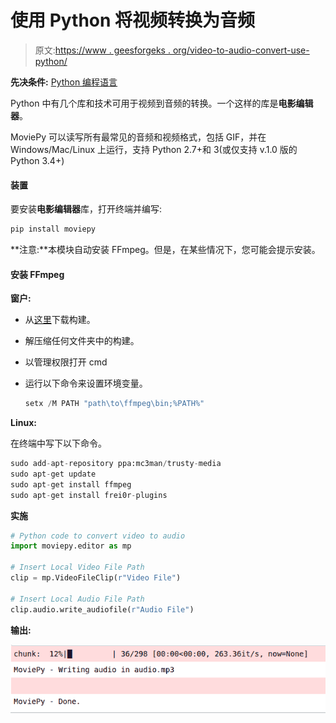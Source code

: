 # 使用 Python 将视频转换为音频

> 原文:[https://www . geesforgeks . org/video-to-audio-convert-use-python/](https://www.geeksforgeeks.org/video-to-audio-convert-using-python/)

**先决条件:** [Python 编程语言](https://www.geeksforgeeks.org/python-programming-language/)

Python 中有几个库和技术可用于视频到音频的转换。一个这样的库是**电影编辑器**。

MoviePy 可以读写所有最常见的音频和视频格式，包括 GIF，并在 Windows/Mac/Linux 上运行，支持 Python 2.7+和 3(或仅支持 v.1.0 版的 Python 3.4+)

#### 装置

要安装**电影编辑器**库，打开终端并编写:

```py
pip install moviepy

```

**注意:**本模块自动安装 FFmpeg。但是，在某些情况下，您可能会提示安装。

#### 安装 FFmpeg

**窗户:**

*   从[这里](https://ffmpeg.zeranoe.com/builds/)下载构建。
*   解压缩任何文件夹中的构建。
*   以管理权限打开 cmd
*   运行以下命令来设置环境变量。

    ```py
    setx /M PATH "path\to\ffmpeg\bin;%PATH%"
    ```

**Linux:**

在终端中写下以下命令。

```py
sudo add-apt-repository ppa:mc3man/trusty-media  
sudo apt-get update  
sudo apt-get install ffmpeg  
sudo apt-get install frei0r-plugins
```

**实施**

```py
# Python code to convert video to audio
import moviepy.editor as mp

# Insert Local Video File Path 
clip = mp.VideoFileClip(r"Video File")

# Insert Local Audio File Path
clip.audio.write_audiofile(r"Audio File")
```

**输出:**

![python-video-to-audio](img/a1fdfc83590bb60130f7c7b9990d7f65.png)